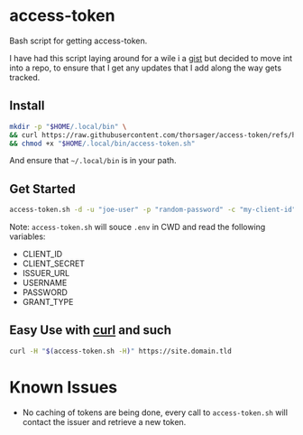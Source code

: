 # access-token
Bash script for getting access-token.

I have had this script laying around for a wile i a [gist](https://gist.github.com/thorsager/cad8f5a00ab6b0b0520173cbfa667a09)
but decided to move int into a repo, to ensure that I get any updates that 
I add along the way gets tracked.

## Install
```bash
mkdir -p "$HOME/.local/bin" \
&& curl https://raw.githubusercontent.com/thorsager/access-token/refs/heads/main/access-token.sh --output "$HOME/.local/bin/access-token.sh" \
&& chmod +x "$HOME/.local/bin/access-token.sh"
```
And ensure that `~/.local/bin` is in your path.

## Get Started
```bash
access-token.sh -d -u "joe-user" -p "random-password" -c "my-client-id" -r "realm" -i https://issuer.domain.tld
```
Note: `access-token.sh` will souce `.env` in CWD and read the following variables:
 - CLIENT_ID
 - CLIENT_SECRET
 - ISSUER_URL
 - USERNAME
 - PASSWORD
 - GRANT_TYPE

## Easy Use with [curl](https://curl.se/) and such
```bash
curl -H "$(access-token.sh -H)" https://site.domain.tld
```

# Known Issues
- No caching of tokens are being done, every call to `access-token.sh` will contact the issuer and retrieve a
  new token.
